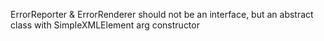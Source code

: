 ErrorReporter & ErrorRenderer should not be an interface, but an abstract class with SimpleXMLElement arg constructor